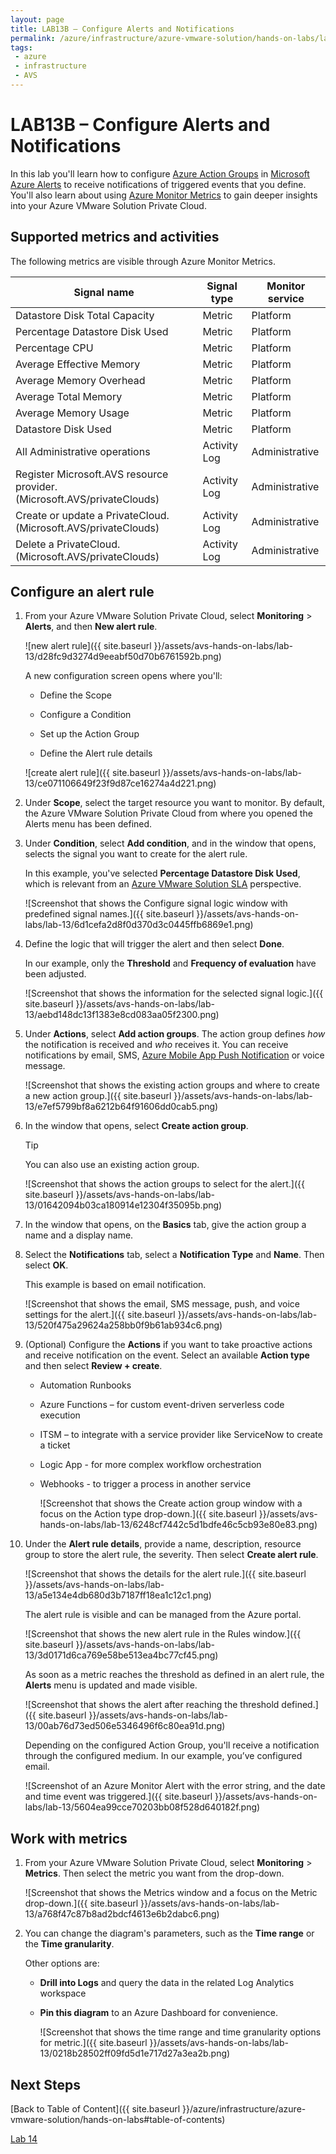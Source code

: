 ```yaml
---
layout: page
title: LAB13B – Configure Alerts and Notifications
permalink: /azure/infrastructure/azure-vmware-solution/hands-on-labs/lab-13
tags: 
 - azure
 - infrastructure
 - AVS
---
```


# LAB13B – Configure Alerts and Notifications

In this lab you'll learn how to configure [Azure Action
Groups](https://docs.microsoft.com/en-us/azure/azure-monitor/alerts/action-groups)
in [Microsoft Azure
Alerts](https://docs.microsoft.com/en-us/azure/azure-monitor/alerts/alerts-overvie)
to receive notifications of triggered events that you define. You'll also learn
about using [Azure Monitor
Metrics](https://docs.microsoft.com/en-us/azure/azure-monitor/essentials/data-platform-metrics)
to gain deeper insights into your Azure VMware Solution Private Cloud.

## Supported metrics and activities

The following metrics are visible through Azure Monitor Metrics.

| **Signal name**                                                         | **Signal type** | **Monitor service** |
| ----------------------------------------------------------------------- | --------------- | ------------------- |
| Datastore Disk Total Capacity                                           | Metric          | Platform            |
| Percentage Datastore Disk Used                                          | Metric          | Platform            |
| Percentage CPU                                                          | Metric          | Platform            |
| Average Effective Memory                                                | Metric          | Platform            |
| Average Memory Overhead                                                 | Metric          | Platform            |
| Average Total Memory                                                    | Metric          | Platform            |
| Average Memory Usage                                                    | Metric          | Platform            |
| Datastore Disk Used                                                     | Metric          | Platform            |
| All Administrative operations                                           | Activity Log    | Administrative      |
| Register Microsoft.AVS resource provider. (Microsoft.AVS/privateClouds) | Activity Log    | Administrative      |
| Create or update a PrivateCloud. (Microsoft.AVS/privateClouds)          | Activity Log    | Administrative      |
| Delete a PrivateCloud. (Microsoft.AVS/privateClouds)                    | Activity Log    | Administrative      |

## Configure an alert rule

1. From your Azure VMware Solution Private Cloud, select **Monitoring** \>
   **Alerts**, and then **New alert rule**.

   ![new alert rule]({{ site.baseurl }}/assets/avs-hands-on-labs/lab-13/d28fc9d3274d9eeabf50d70b6761592b.png)

   A new configuration screen opens where you'll:

   - Define the Scope

   - Configure a Condition

   - Set up the Action Group

   - Define the Alert rule details

   ![create alert rule]({{ site.baseurl }}/assets/avs-hands-on-labs/lab-13/ce071106649f23f9d87ce16274a4d221.png)

2. Under **Scope**, select the target resource you want to monitor. By default,
   the Azure VMware Solution Private Cloud from where you opened the Alerts
   menu has been defined.

3. Under **Condition**, select **Add condition**, and in the window that opens,
   selects the signal you want to create for the alert rule.

   In this example, you've selected **Percentage Datastore Disk Used**, which
   is relevant from an [Azure VMware Solution SLA](https://aka.ms/avs/sla)
   perspective.

   ![Screenshot that shows the Configure signal logic window with predefined
   signal names.]({{ site.baseurl }}/assets/avs-hands-on-labs/lab-13/6d1cefa2d8f0d370d3c0445ffb6869e1.png)

4. Define the logic that will trigger the alert and then select **Done**.

   In our example, only the **Threshold** and **Frequency of evaluation** have
   been adjusted.

   ![Screenshot that shows the information for the selected signal
   logic.]({{ site.baseurl }}/assets/avs-hands-on-labs/lab-13/aebd148dc13f1383e8cd083aa05f2300.png)

5. Under **Actions**, select **Add action groups**. The action group defines
   *how* the notification is received and *who* receives it. You can receive
   notifications by email, SMS, [Azure Mobile App Push
   Notification](https://azure.microsoft.com/features/azure-portal/mobile-app/)
   or voice message.

   ![Screenshot that shows the existing action groups and where to create a new
   action group.]({{ site.baseurl }}/assets/avs-hands-on-labs/lab-13/e7ef5799bf8a6212b64f91606dd0cab5.png)

6. In the window that opens, select **Create action group**.

   Tip

   You can also use an existing action group.

   ![Screenshot that shows the action groups to select for the
   alert.]({{ site.baseurl }}/assets/avs-hands-on-labs/lab-13/01642094b03ca180914e12304f35095b.png)

7. In the window that opens, on the **Basics** tab, give the action group a
   name and a display name.

8. Select the **Notifications** tab, select a **Notification Type** and
   **Name**. Then select **OK**.

   This example is based on email notification.

   ![Screenshot that shows the email, SMS message, push, and voice settings for
   the alert.]({{ site.baseurl }}/assets/avs-hands-on-labs/lab-13/520f475a29624a258bb0f9b61ab934c6.png)

9. (Optional) Configure the **Actions** if you want to take proactive actions
   and receive notification on the event. Select an available **Action type**
   and then select **Review + create**.

   - Automation Runbooks

   - Azure Functions – for custom event-driven serverless code execution

   - ITSM – to integrate with a service provider like ServiceNow to create a
     ticket

   - Logic App - for more complex workflow orchestration

   - Webhooks - to trigger a process in another service

     ![Screenshot that shows the Create action group window with a focus on
     the Action type drop-down.]({{ site.baseurl }}/assets/avs-hands-on-labs/lab-13/6248cf7442c5d1bdfe46c5cb93e80e83.png)

10. Under the **Alert rule details**, provide a name, description, resource
    group to store the alert rule, the severity. Then select **Create alert
    rule**.

    ![Screenshot that shows the details for the alert
    rule.]({{ site.baseurl }}/assets/avs-hands-on-labs/lab-13/a5e134e4db680d3b7187ff18ea1c12c1.png)

    The alert rule is visible and can be managed from the Azure portal.

    ![Screenshot that shows the new alert rule in the Rules
    window.]({{ site.baseurl }}/assets/avs-hands-on-labs/lab-13/3d0171d6ca769e58be513ea4bc77cf45.png)

    As soon as a metric reaches the threshold as defined in an alert rule, the
    **Alerts** menu is updated and made visible.

    ![Screenshot that shows the alert after reaching the threshold
    defined.]({{ site.baseurl }}/assets/avs-hands-on-labs/lab-13/00ab76d73ed506e5346496f6c80ea91d.png)

    Depending on the configured Action Group, you'll receive a notification
    through the configured medium. In our example, you’ve configured email.

    ![Screenshot of an Azure Monitor Alert with the error string, and the date
    and time event was triggered.]({{ site.baseurl }}/assets/avs-hands-on-labs/lab-13/5604ea99cce70203bb08f528d640182f.png)

## Work with metrics

1. From your Azure VMware Solution Private Cloud, select **Monitoring** \>
   **Metrics**. Then select the metric you want from the drop-down.

   ![Screenshot that shows the Metrics window and a focus on the Metric
   drop-down.]({{ site.baseurl }}/assets/avs-hands-on-labs/lab-13/a768f47c87b8ad2bdcf4613e6b2dabc6.png)

2. You can change the diagram's parameters, such as the **Time range** or the
   **Time granularity**.

   Other options are:

   - **Drill into Logs** and query the data in the related Log Analytics
     workspace

   - **Pin this diagram** to an Azure Dashboard for convenience.

     ![Screenshot that shows the time range and time granularity options for
     metric.]({{ site.baseurl }}/assets/avs-hands-on-labs/lab-13/0218b28502ff09fd5d1e717d27a3ea2b.png)

## Next Steps

[Back to Table of Content]({{ site.baseurl }}/azure/infrastructure/azure-vmware-solution/hands-on-labs#table-of-contents)

[Lab 14](lab-14)
